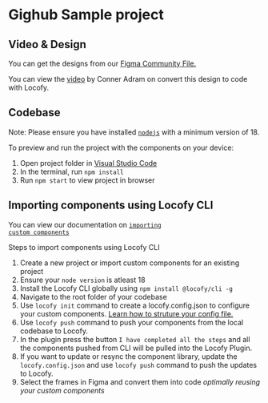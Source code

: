 
# Gighub Sample project

## Video & Design
You can get the designs from our <a href="https://www.figma.com/community/file/1408320936296089088/gighub-website">Figma Community File.</a>

You can view the <a href="https://youtu.be/RKsko50G0V0">video</a> by Conner Adram on convert this design to code with Locofy.

## Codebase
Note: Please ensure you have installed <code><a href="https://nodejs.org/en/download/">nodejs</a></code> with a minimum version of 18.

To preview and run the project with the components on your device:
1) Open project folder in <a href="https://code.visualstudio.com/download">Visual Studio Code</a>
2) In the terminal, run `npm install`
3) Run `npm start` to view project in browser

## Importing components using Locofy CLI
You can view our documentation on <code><a href="https://www.locofy.ai/docs/custom-components/overview/">importing custom components</a></code>

Steps to import components using Locofy CLI

1) Create a new project or import custom components for an existing project
2) Ensure your `node version` is atleast 18
3) Install the Locofy CLI globally using `npm install @locofy/cli -g`
4) Navigate to the root folder of your codebase
5) Use `locofy init` command to create a locofy.config.json to configure your custom components. <a href="https://www.locofy.ai/docs/custom-components/configure-components/">Learn how to struture your config file.</a>
6) Use `locofy push` command to push your components from the local codebase to Locofy.
7) In the plugin press the button `I have completed all the steps` and all the components pushed from CLI will be pulled into the Locofy Plugin.
8) If you want to update or resync the component library, update the `locofy.config.json` and use `locofy push` command to push the updates to Locofy.
9) Select the frames in Figma and convert them into code <i>optimally reusing your custom components</i>